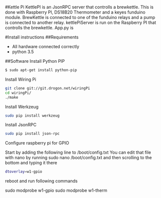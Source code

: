 
#Kettle Pi
KettlePI is an JsonRPC server that controlls a brewkettle. This is done with Raspberry PI, DS18B20 Thermometer and a keyes funduino module. 
BrewKettle is connected to one of the funduino relays and a pump is connected to another relay. kettlePiServer is run on the Raspberry PI that controlls the brewkettle.
App.py is 


#Install instructions
##Requirements
- All hardware connected correctly
- python 3.5

##Software
Install Python PIP
```bash
$ sudo apt-get install python-pip
```
Install Wiring Pi
```bash
git clone git://git.drogon.net/wiringPi
cd wiringPi/
./make
```
Install Werkzeug
```bash
sudo pip install werkzeug
```
Install JsonRPC
```bash
sudo pip install json-rpc
```
Configure raspberry pi for GPIO

Start by adding the following line to /boot/config.txt
You can edit that file with nano by running sudo nano /boot/config.txt and then
scrolling to the bottom and typing it there
```bash
dtoverlay=w1-gpio
```

reboot and run following commands

sudo modprobe w1-gpio
sudo modprobe w1-therm
